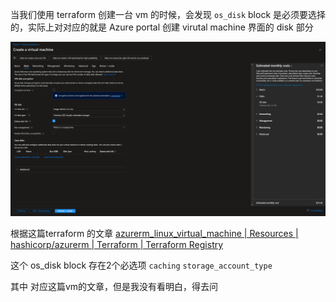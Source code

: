 当我们使用 terraform 创建一台 vm 的时候，会发现 `os_disk` block 是必须要选择的，实际上对对应的就是 Azure portal 创建 virutal machine 界面的 disk 部分

![vm disk](./images/vm-disk.png)

根据这篇terraform 的文章 [azurerm_linux_virtual_machine | Resources | hashicorp/azurerm | Terraform | Terraform Registry](https://registry.terraform.io/providers/hashicorp/azurerm/latest/docs/resources/linux_virtual_machine)

这个 os_disk block 存在2个必选项 `caching` `storage_account_type`

其中 对应这篇vm的文章，但是我没有看明白，得去问

